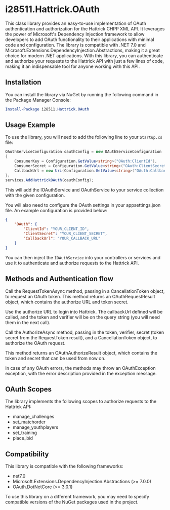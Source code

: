 # i28511.Hattrick.OAuth

This class library provides an easy-to-use implementation of OAuth authentication and authorization for the Hattrick CHPP XML API. It leverages the power of Microsoft's Dependency Injection framework to allow developers to add OAuth functionality to their applications with minimal code and configuration. The library is compatible with .NET 7.0 and Microsoft.Extensions.DependencyInjection.Abstractions, making it a great choice for modern .NET applications. With this library, you can authenticate and authorize your requests to the Hattrick API with just a few lines of code, making it an indispensable tool for anyone working with this API.

## Installation

You can install the library via NuGet by running the following command in the Package Manager Console:

```powershell
Install-Package i28511.Hattrick.OAuth
```

## Usage Example

To use the library, you will need to add the following line to your `Startup.cs` file:

```csharp
OAuthServiceConfiguration oauthConfig = new OAuthServiceConfiguration
{
    ConsumerKey = Configuration.GetValue<string>("OAuth:ClientId"),
    ConsumerSecret = Configuration.GetValue<string>("OAuth:ClientSecret"),
    CallbackUrl = new Uri(Configuration.GetValue<string>("OAuth:CallbackUrl"))
};
services.AddHattrickOAuth(oauthConfig);
```

This will add the IOAuthService and OAuthService to your service collection with the given configuration.

You will also need to configure the OAuth settings in your appsettings.json file. An example configuration is provided below:


```json
{
	"OAuth": {
		"ClientId": "YOUR_CLIENT_ID",
		"ClientSecret": "YOUR_CLIENT_SECRET",
		"CallbackUrl": "YOUR_CALLBACK_URL"
	}
}

```

You can then inject the `IOAuthService` into your controllers or services and use it to authenticate and authorize requests to the Hattrick API.

## Methods and Authentication flow

Call the RequestTokenAsync method, passing in a CancellationToken object, to request an OAuth token. 
This method returns an OAuthRequestResult object, which contains the authorize URL and token secret.

Use the authorize URL to login into Hattrick. The callbackUrl defined will be called, and the token and verifier will be on the query string (you will need them in the next call).

Call the AuthorizeAsync method, passing in the token, verifier, secret (token secret from the RequestToken result), and a CancellationToken object, to authorize the OAuth request. 

This method returns an OAuthAuthorizeResult object, which contains the token and secret that can be used from now on.

In case of any OAuth errors, the methods may throw an OAuthException exception, with the error description provided in the exception message.


## OAuth Scopes
The library implements the following scopes to authorize requests to the Hattrick API:

- manage_challenges
- set_matchorder
- manage_youthplayers
- set_training
- place_bid


## Compatibility

This library is compatible with the following frameworks:
- net7.0
- Microsoft.Extensions.DependencyInjection.Abstractions (>= 7.0.0)
- OAuth.DotNetCore (>= 3.0.1)

To use this library on a different framework, you may need to specify compatible versions of the NuGet packages used in the project.